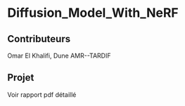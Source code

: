 # Diffusion_Model_With_NeRF

## Contributeurs

Omar El Khalifi, Dune AMR--TARDIF

## Projet

Voir rapport pdf détaillé
